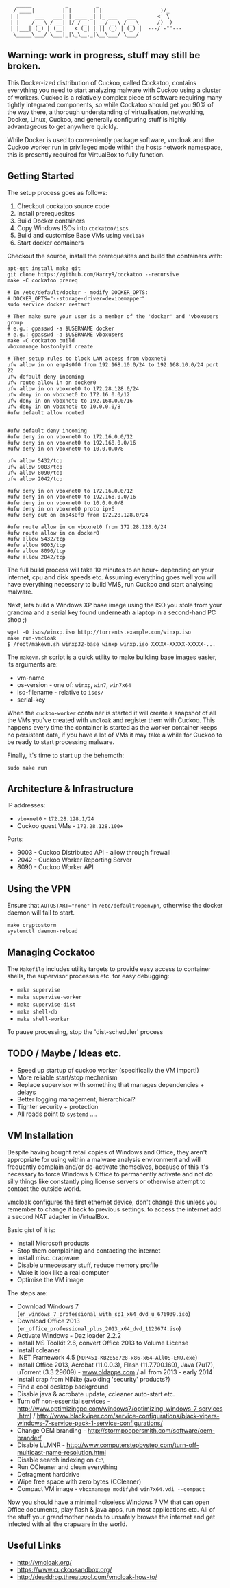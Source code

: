 	   _____           _         _              
	  / ____|         | |       | |                   )/_
	 | |     ___   ___| | ____ _| |_ ___   ___       <' \
	 | |    / _ \ / __| |/ / _` | __/ _ \ / _ \      /)  )
	 | |___| (_) | (__|   < (_| | || (_) | (_) |  ---/'-""---
	  \_____\___/ \___|_|\_\__,_|\__\___/ \___/ 
	                                            

## Warning: work in progress, stuff may still be broken.

This Docker-ized distribution of Cuckoo, called Cockatoo, contains everything 
you need to start analyzing malware with Cuckoo using a cluster of workers.
Cuckoo is a relatively complex piece of software requiring many tightly
integrated components, so while Cockatoo should get you 90% of the way there, 
a thorough understanding of virtualisation, networking, Docker, Linux, Cuckoo, 
and generally configuring stuff is highly advantageous to get anywhere quickly.

While Docker is used to conveniently package software, vmcloak and the Cuckoo
worker run in privileged mode within the hosts network namespace, this is
presently required for VirtualBox to fully function.

## Getting Started

The setup process goes as follows:

 1. Checkout cockatoo source code
 2. Install prerequesites
 3. Build Docker containers
 4. Copy Windows ISOs into `cockatoo/isos`
 5. Build and customise Base VMs using `vmcloak`
 6. Start docker containers

Checkout the source, install the prerequesites and build the containers with:

	apt-get install make git
	git clone https://github.com/HarryR/cockatoo --recursive
	make -C cockatoo prereq

	# In /etc/default/docker - modify DOCKER_OPTS:
	# DOCKER_OPTS="--storage-driver=devicemapper"
	sudo service docker restart

	# Then make sure your user is a member of the 'docker' and 'vboxusers' group
	# e.g.: gpasswd -a $USERNAME docker
	# e.g.: gpasswd -a $USERNAME vboxusers
	make -C cockatoo build
	vboxmanage hostonlyif create

	# Then setup rules to block LAN access from vboxnet0
	ufw allow in on enp4s0f0 from 192.168.10.0/24 to 192.168.10.0/24 port 22
	ufw default deny incoming
	ufw route allow in on docker0
	ufw allow in on vboxnet0 to 172.28.128.0/24
	ufw deny in on vboxnet0 to 172.16.0.0/12
	ufw deny in on vboxnet0 to 192.168.0.0/16
	ufw deny in on vboxnet0 to 10.0.0.0/8
	#ufw default allow routed


	#ufw default deny incoming
	#ufw deny in on vboxnet0 to 172.16.0.0/12
	#ufw deny in on vboxnet0 to 192.168.0.0/16
	#ufw deny in on vboxnet0 to 10.0.0.0/8

	ufw allow 5432/tcp
	ufw allow 9003/tcp
	ufw allow 8090/tcp
	ufw allow 2042/tcp

	#ufw deny in on vboxnet0 to 172.16.0.0/12
	#ufw deny in on vboxnet0 to 192.168.0.0/16
	#ufw deny in on vboxnet0 to 10.0.0.0/8
	#ufw deny in on vboxnet0 proto ipv6
	#ufw deny out on enp4s0f0 from 172.28.128.0/24

	#ufw route allow in on vboxnet0 from 172.28.128.0/24
	#ufw route allow in on docker0
	#ufw allow 5432/tcp
	#ufw allow 9003/tcp
	#ufw allow 8090/tcp
	#ufw allow 2042/tcp


The full build process will take 10 minutes to an hour+ depending on your
internet, cpu and disk speeds etc. Assuming everything goes well you will have 
everything necessary to build VMS, run Cuckoo and start analysing malware.

Next, lets build a Windows XP base image using the ISO you stole from your
grandma and a serial key found underneath a laptop in a second-hand PC shop ;)

	wget -O isos/winxp.iso http://torrents.example.com/winxp.iso
	make run-vmcloak
	$ /root/makevm.sh winxp32-base winxp winxp.iso XXXXX-XXXXX-XXXXX-...

The `makevm.sh` script is a quick utility to make building base images easier,
its arguments are:

 * vm-name
 * os-version - one of: `winxp`, `win7`, `win7x64`
 * iso-filename - relative to `isos/`
 * serial-key

When the `cuckoo-worker` container is started it will create a snapshot of all 
the VMs you've created with `vmcloak` and register them with Cuckoo. This 
happens every time the container is started as the worker container keeps 
no persistent data, if you have a lot of VMs it may take a while for Cuckoo 
to be ready to start processing malware.

Finally, it's time to start up the behemoth:

	sudo make run

## Architecture & Infrastructure

IP addresses:

 * `vboxnet0` - `172.28.128.1/24`
 * Cuckoo guest VMs - `172.28.128.100+`

Ports:

 * 9003 - Cuckoo Distributed API - allow through firewall
 * 2042 - Cuckoo Worker Reporting Server
 * 8090 - Cuckoo Worker API

## Using the VPN

Ensure that `AUTOSTART="none"` in `/etc/default/openvpn`, otherwise the docker daemon will fail to start.

	make cryptostorm
	systemctl daemon-reload

## Managing Cockatoo

The `Makefile` includes utility targets to provide easy access to container shells, the supervisor processes etc. for easy debugging:

 * `make supervise`
 * `make supervise-worker`
 * `make supervise-dist`
 * `make shell-db`
 * `make shell-worker`

To pause processing, stop the 'dist-scheduler' process

## TODO / Maybe / Ideas etc.

 * Speed up startup of cuckoo worker (specifically the VM import!)
 * More reliable start/stop mechanism
 * Replace supervisor with something that manages dependencies + delays
 * Better logging management, hierarchical?
 * Tighter security + protection
 * All roads point to `systemd` ....

## VM Installation

Despite having bought retail copies of Windows and Office, they aren't appropriate for using within a malware analysis environment and will frequently complain and/or de-activate themselves, because of this it's necessary to force Windows & Office to permanently activate and not do silly things like constantly ping license servers or otherwise attempt to contact the outside world.

vmcloak configures the first ethernet device, don't change this unless you remember to change it back to previous settings. to access the internet add a second NAT adapter in VirtualBox.

Basic gist of it is:

 * Install Microsoft products
 * Stop them complaining and contacting the internet
 * Install misc. crapware
 * Disable unnecessary stuff, reduce memory profile
 * Make it look like a real computer
 * Optimise the VM image
 
The steps are:

 * Download Windows 7 (`en_windows_7_professional_with_sp1_x64_dvd_u_676939.iso`)
 * Download Office 2013 (`en_office_professional_plus_2013_x64_dvd_1123674.iso`)
 * Activate Windows - Daz loader 2.2.2
 * Install MS Toolkit 2.6, convert Office 2013 to Volume License
 * Install ccleaner
 * .NET Framework 4.5 (`NDP451-KB2858728-x86-x64-AllOS-ENU.exe`)
 * Install Office 2013, Acrobat (11.0.0.3), Flash (11.7.700.169), Java (7u17), uTorrent (3.3 29609) - www.oldapps.com / all from 2013 - early 2014
 * Install crap from NiNite (avoiding 'security' products?)
 * Find a cool desktop background
 * Disable java & acrobate update, ccleaner auto-start etc.
 * Turn off non-essential services - http://www.optimizingpc.com/windows7/optimizing_windows_7_services.html / http://www.blackviper.com/service-configurations/black-vipers-windows-7-service-pack-1-service-configurations/
 * Change OEM branding - http://stormpoopersmith.com/software/oem-brander/
 * Disable LLMNR - http://www.computerstepbystep.com/turn-off-multicast-name-resolution.html
 * Disable search indexing on `C:\`
 * Run CCleaner and clean everything
 * Defragment harddrive
 * Wipe free space with zero bytes (CCleaner)
 * Compact VM image - `vboxmanage modifyhd win7x64.vdi --compact`

Now you should have a minimal noiseless Windows 7 VM that can open Office documents, play flash & java apps, run most applications etc. All of the stuff your grandmother needs to unsafely browse the internet and get infected with all the crapware in the world.

## Useful Links

 * http://vmcloak.org/
 * https://www.cuckoosandbox.org/
 * http://deaddrop.threatpool.com/vmcloak-how-to/

